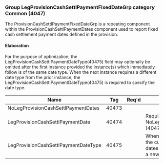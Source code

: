 ### Group LegProvisionCashSettlPaymentFixedDateGrp category Common (4047)

The ProvisionCashSettlPaymentFixedDateGrp is a repeating component within the ProvisionCashSettlPaymentDates component used to report fixed cash settlement payment dates defined in the provision.

#### Elaboration

For the purpose of optimization, the LegProvisionCashSettlPaymentDateType(40475) field may optionally be omitted after the first instance provided the instance(s) which immediately follow is of the same date type. When the next instance requires a different date type from the prior instance, the LegProvisionCashSettlPaymentDateType(40475) is required to specify the date type.

| Name                                 | Tag   | Req'd | Documentation                                                                                                                     |
|--------------------------------------|-------|----------|-------------------------------------------------------------------------------------------------------------------------------|
| NoLegProvisionCashSettlPaymentDates  | 40473 |       |                                                                                                                                |
| LegProvisionCashSettlPaymentDate     | 40474 |       | Required if NoLegProvisionCashSettlPaymentDates (40473) > 0.                                                                      |
| LegProvisionCashSettlPaymentDateType | 40475 |       | When specified it applies not only to the current date but to all subsequent dates in the group until overridden with a new type. |

